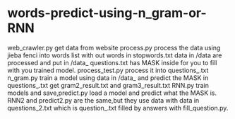 # words-predict-using-n_gram-or-RNN
web_crawler.py get data from website
process.py process the data using jieba fenci into words list with out words in stopwords.txt
data in /data are processed and put in /data_
questions.txt has MASK inside for you to fill with you trained model.
process_test.py process it into questions_.txt
n_gram.py train a model using data in /data_ and predict the MASK in questions_.txt get gram2_result.txt and gram3_result.txt
RNN.py train models and save,predict.py load a model and predict what the MASK is.
RNN2 and predict2.py are the same,but they use data with data in questions_2.txt which is question_.txt filled by answers with fill_question.py.
